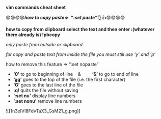 **vim commands cheat sheet** 

  

😎😎😎😎**_how to copy paste=>  “:set paste”_**👌👍😎😎😎😎

  

**how to copy from clipboard select the text and then enter :(whatever there already is) !pbcopy**

_only paste from outside or clipboard_

_for copy and paste text from inside the file you must still use ‘y’ and ‘p’_

how to remove this feature => “:set nopaste”

- **‘0’** to go to beginning of line    &         **‘$’** to go to end of line
- **‘gg’** goes to the top of the file (i.e. the first character)
- **‘G’** goes to the last line of the file
- **:q!** quits the file without saving
- **’:set nu’** display line numbers
- **’:set nonu’** remove line numbers

![[1n3eIVI8FdvTaX3_GsM21_g.png]]
